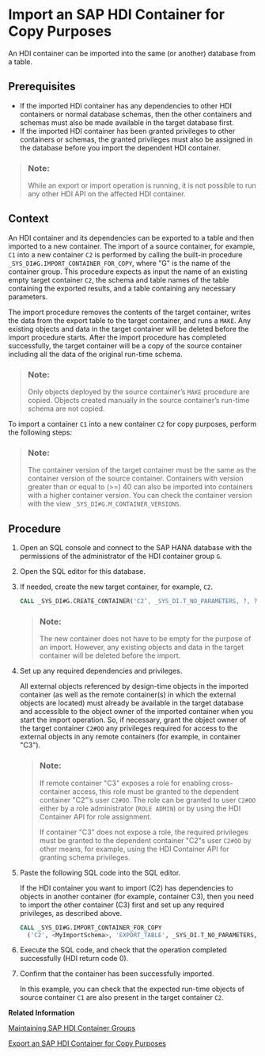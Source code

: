 <!-- loio905a7b383a5a472f9d712fa3fb8d14ee -->

# Import an SAP HDI Container for Copy Purposes

An HDI container can be imported into the same \(or another\) database from a table.



<a name="loio905a7b383a5a472f9d712fa3fb8d14ee__prereq_ux4_zbq_sqb"/>

## Prerequisites

-   If the imported HDI container has any dependencies to other HDI containers or normal database schemas, then the other containers and schemas must also be made available in the target database first.
-   If the imported HDI container has been granted privileges to other containers or schemas, the granted privileges must also be assigned in the database before you import the dependent HDI container.

> ### Note:  
> While an export or import operation is running, it is not possible to run any other HDI API on the affected HDI container.



<a name="loio905a7b383a5a472f9d712fa3fb8d14ee__context_tr2_vq5_qcb"/>

## Context

An HDI container and its dependencies can be exported to a table and then imported to a new container. The import of a source container, for example, `C1` into a new container `C2` is performed by calling the built-in procedure `_SYS_DI#G.IMPORT_CONTAINER_FOR_COPY`, where "G" is the name of the container group. This procedure expects as input the name of an existing empty target container `C2`, the schema and table names of the table containing the exported results, and a table containing any necessary parameters.

The import procedure removes the contents of the target container, writes the data from the export table to the target container, and runs a `MAKE`. Any existing objects and data in the target container will be deleted before the import procedure starts. After the import procedure has completed successfully, the target container will be a copy of the source container including all the data of the original run-time schema.

> ### Note:  
> Only objects deployed by the source container’s `MAKE` procedure are copied. Objects created manually in the source container’s run-time schema are not copied.

To import a container `C1` into a new container `C2` for copy purposes, perform the following steps:

> ### Note:  
> The container version of the target container must be the same as the container version of the source container. Containers with version greater than or equal to \(\>=\) 40 can also be imported into containers with a higher container version. You can check the container version with the view `_SYS_DI#G.M_CONTAINER_VERSIONS`.



<a name="loio905a7b383a5a472f9d712fa3fb8d14ee__steps_ur2_vq5_qcb"/>

## Procedure

1.  Open an SQL console and connect to the SAP HANA database with the permissions of the administrator of the HDI container group `G`.

2.  Open the SQL editor for this database.

3.  If needed, create the new target container, for example, `C2`.

    ```sql
    CALL _SYS_DI#G.CREATE_CONTAINER('C2’, _SYS_DI.T_NO_PARAMETERS, ?, ?, ?);
    ```

    > ### Note:  
    > The new container does not have to be empty for the purpose of an import. However, any existing objects and data in the target container will be deleted before the import.

4.  Set up any required dependencies and privileges.

    All external objects referenced by design-time objects in the imported container \(as well as the remote container\(s\) in which the external objects are located\) must already be available in the target database and accessible to the object owner of the imported container when you start the import operation. So, if necessary, grant the object owner of the target container `C2#OO` any privileges required for access to the external objects in any remote containers \(for example, in container "C3"\).

    > ### Note:  
    > If remote container "C3" exposes a role for enabling cross-container access, this role must be granted to the dependent container "C2"’s user `C2#OO`. The role can be granted to user `C2#OO` either by a role administrator \(`ROLE ADMIN`\) or by using the HDI Container API for role assignment.
    > 
    > If container "C3" does not expose a role, the required privileges must be granted to the dependent container "C2"s user `C2#OO` by other means, for example, using the HDI Container API for granting schema privileges.

5.  Paste the following SQL code into the SQL editor.

    If the HDI container you want to import \(C2\) has dependencies to objects in another container \(for example, container C3\), then you need to import the other container \(C3\) first and set up any required privileges, as described above.

    ```sql
    CALL _SYS_DI#G.IMPORT_CONTAINER_FOR_COPY
      ('C2', <MyImportSchema>, 'EXPORT_TABLE', _SYS_DI.T_NO_PARAMETERS, ?, ?, ?); 
    ```

6.  Execute the SQL code, and check that the operation completed successfully \(HDI return code 0\).

7.  Confirm that the container has been successfully imported.

    In this example, you can check that the expected run-time objects of source container `C1` are also present in the target container `C2`.


**Related Information**  


[Maintaining SAP HDI Container Groups](maintaining-sap-hdi-container-groups-4e9d597.md "The administrator of an SAP HDI container group is responsible for managing the SAP HDI containers that are organized into one or more HDI container groups.")

[Export an SAP HDI Container for Copy Purposes](export-an-sap-hdi-container-for-copy-pur-36a5547.md "An HDI container can be exported to a table, which can then be used to import the container into a database.")

